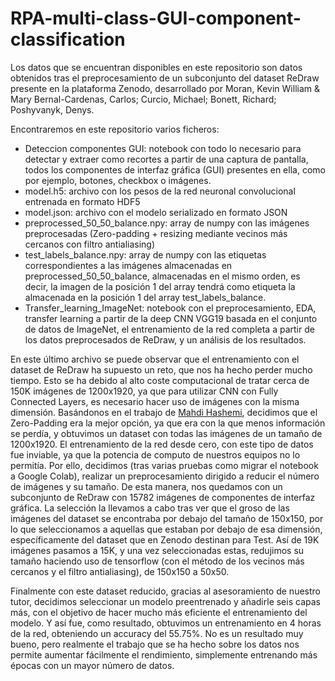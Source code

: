 # RPA-multi-class-GUI-component-classification
Los datos que se encuentran disponibles en este repositorio son datos obtenidos tras el preprocesamiento de un subconjunto del dataset ReDraw presente en la plataforma Zenodo, desarrollado por Moran, Kevin William &amp; Mary Bernal-Cardenas, Carlos; Curcio, Michael; Bonett, Richard; Poshyvanyk, Denys.

Encontraremos en este repositorio varios ficheros:

- Deteccion componentes GUI: notebook con todo lo necesario para detectar y extraer como recortes a partir de una captura de pantalla, todos los componentes de interfaz gráfica (GUI) presentes en ella, como por ejemplo, botones, checkbox o imágenes.
- model.h5: archivo con los pesos de la red neuronal convolucional entrenada en formato HDF5
- model.json: archivo con el modelo serializado en formato JSON
- preprocessed_50_50_balance.npy: array de numpy con las imágenes preprocesadas (Zero-padding + resizing mediante vecinos más cercanos con filtro antialiasing)
- test_labels_balance.npy: array de numpy con las etiquetas correspondientes a las imágenes almacenadas en preprocessed_50_50_balance, almacenadas en el mismo orden, es decir, la imagen de la posición 1 del array tendrá como etiqueta la almacenada en la posición 1 del array test_labels_balance.
- Transfer_learning_ImageNet: notebook con el preprocesamiento, EDA, transfer learning a partir de la deep CNN VGG19 basada en el conjunto de datos de ImageNet, el entrenamiento de la red completa a partir de los datos preprocesados de ReDraw, y un análisis de los resultados.

En este último archivo se puede observar que el entrenamiento con el dataset de ReDraw ha supuesto un reto, que nos ha hecho perder mucho tiempo. Esto se ha debido al alto coste computacional de tratar cerca de 150K imágenes de 1200x1920, ya que para utilizar CNN con Fully Connected Layers, es necesario hacer uso de imágenes con la misma dimensión. Basándonos en el trabajo de [Mahdi Hashemi](https://journalofbigdata.springeropen.com/articles/10.1186/s40537-019-0263-7), decidimos que el Zero-Padding era la mejor opción, ya que era con la que menos información se perdía, y obtuvimos un dataset con todas las imágenes de un tamaño de 1200x1920. El entrenamiento de la red desde cero, con este tipo de datos fue inviable, ya que la potencia de computo de nuestros equipos no lo permitía. Por ello, decidimos (tras varias pruebas como migrar el notebook a Google Colab), realizar un preprocesamiento dirigido a reducir el número de imágenes y su tamaño. De esta manera, nos quedamos con un subconjunto de ReDraw con 15782 imágenes de componentes de interfaz gráfica. La selección la llevamos a cabo tras ver que el groso de las imágenes del dataset se encontraba por debajo del tamaño de 150x150, por lo que seleccionamos a aquellas que estaban por debajo de esa dimensión, específicamente del dataset que en Zenodo destinan para Test. Así de 19K imágenes pasamos a 15K, y una vez seleccionadas estas, redujimos su tamaño haciendo uso de tensorflow (con el método de los vecinos más cercanos y el filtro antialiasing), de 150x150 a 50x50.

Finalmente con este dataset reducido, gracias al asesoramiento de nuestro tutor, decidimos seleccionar un modelo preentrenado y añadirle seis capas más, con el objetivo de hacer mucho más eficiente el entrenamiento del modelo. Y así fue, como resultado, obtuvimos un entrenamiento en 4 horas de la red, obteniendo un accuracy del 55.75%. No es un resultado muy bueno, pero realmente el trabajo que se ha hecho sobre los datos nos permite aumentar fácilmente el rendimiento, simplemente entrenando más épocas con un mayor número de datos.